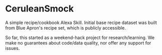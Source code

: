 # CeruleanSmock

A simple recipe/cookbook Alexa Skill.  Initial base recipe dataset was built from Blue Apron's recipe set, which is publicly accessible.

So far, this started as a weekend-hack project for research/learning.  We make no guarantees about code/data quality, nor offer any support for issues.

